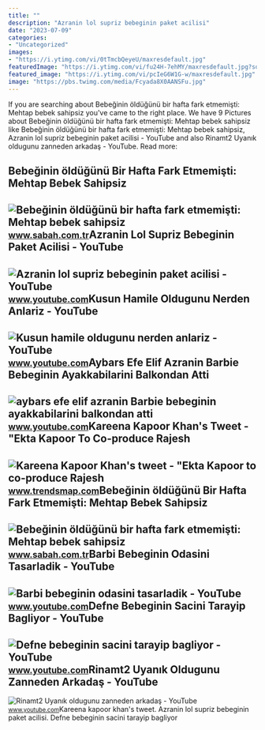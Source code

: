 ```yaml
---
title: ""
description: "Azranin lol supriz bebeginin paket acilisi"
date: "2023-07-09"
categories:
- "Uncategorized"
images:
- "https://i.ytimg.com/vi/0tTmcbQeyeU/maxresdefault.jpg"
featuredImage: "https://i.ytimg.com/vi/fu24H-7ehMY/maxresdefault.jpg?sqp=-oaymwEmCIAKENAF8quKqQMa8AEB-AGUA4AC0AWKAgwIABABGGogaihqMA8=&amp;rs=AOn4CLDTmUebh3U-FN9uB-6ZfmN96DR8SA"
featured_image: "https://i.ytimg.com/vi/pcIeG6W1G-w/maxresdefault.jpg"
image: "https://pbs.twimg.com/media/Fcyada8X0AANSFu.jpg"
---
```


If you are searching about Bebeğinin öldüğünü bir hafta fark etmemişti: Mehtap bebek sahipsiz you've came to the right place. We have 9 Pictures about Bebeğinin öldüğünü bir hafta fark etmemişti: Mehtap bebek sahipsiz like Bebeğinin öldüğünü bir hafta fark etmemişti: Mehtap bebek sahipsiz, Azranin lol supriz bebeginin paket acilisi - YouTube and also Rinamt2 Uyanık oldugunu zanneden arkadaş - YouTube. Read more:

Bebeğinin öldüğünü Bir Hafta Fark Etmemişti: Mehtap Bebek Sahipsiz
------------------------------------------------------------------

 ![Bebeğinin öldüğünü bir hafta fark etmemişti: Mehtap bebek sahipsiz](https://iasbh.tmgrup.com.tr/748070/0/0/0/0/0/0?u=https://isbh.tmgrup.com.tr/sbh/2023/04/11/bebeginin-oldugunu-bir-hafta-sonra-farketmisti-mehtap-bebek-sahipsiz-kaldi-1681206724570.jpg&mw=650) <small>www.sabah.com.tr</small>Azranin Lol Supriz Bebeginin Paket Acilisi - YouTube
----------------------------------------------------

 ![Azranin lol supriz bebeginin paket acilisi - YouTube](https://i.ytimg.com/vi/9PmrsbuUq6c/maxresdefault.jpg?sqp=-oaymwEmCIAKENAF8quKqQMa8AEB-AGUA4AC0AWKAgwIABABGGUgVihIMA8=&rs=AOn4CLBPgl0tO0HAj50Msvl2vgH8S76jbg) <small>www.youtube.com</small>Kusun Hamile Oldugunu Nerden Anlariz - YouTube
----------------------------------------------

 ![Kusun hamile oldugunu nerden anlariz - YouTube](https://i.ytimg.com/vi/0tTmcbQeyeU/maxresdefault.jpg) <small>www.youtube.com</small>Aybars Efe Elif Azranin Barbie Bebeginin Ayakkabilarini Balkondan Atti
----------------------------------------------------------------------

 ![aybars efe elif azranin Barbie bebeginin ayakkabilarini balkondan atti](https://i.ytimg.com/vi/fu24H-7ehMY/maxresdefault.jpg?sqp=-oaymwEmCIAKENAF8quKqQMa8AEB-AGUA4AC0AWKAgwIABABGGogaihqMA8=&rs=AOn4CLDTmUebh3U-FN9uB-6ZfmN96DR8SA) <small>www.youtube.com</small>Kareena Kapoor Khan's Tweet - "Ekta Kapoor To Co-produce Rajesh
---------------------------------------------------------------

 ![Kareena Kapoor Khan's tweet - "Ekta Kapoor to co-produce Rajesh](https://pbs.twimg.com/media/Fcyada8X0AANSFu.jpg) <small>www.trendsmap.com</small>Bebeğinin öldüğünü Bir Hafta Fark Etmemişti: Mehtap Bebek Sahipsiz
------------------------------------------------------------------

 ![Bebeğinin öldüğünü bir hafta fark etmemişti: Mehtap bebek sahipsiz](https://isbh.tmgrup.com.tr/sbh/2023/04/11/bebeginin-oldugunu-bir-hafta-sonra-farketmisti-mehtap-bebek-sahipsiz-kaldi-1681206755328.jpg) <small>www.sabah.com.tr</small>Barbi Bebeginin Odasini Tasarladik - YouTube
--------------------------------------------

 ![Barbi bebeginin odasini tasarladik - YouTube](https://i.ytimg.com/vi/Utep99zc_R0/hqdefault.jpg) <small>www.youtube.com</small>Defne Bebeginin Sacini Tarayip Bagliyor - YouTube
-------------------------------------------------

 ![Defne bebeginin sacini tarayip bagliyor - YouTube](https://i.ytimg.com/vi/VK2h1fZY0Vo/maxresdefault.jpg?sqp=-oaymwEmCIAKENAF8quKqQMa8AEB-AGUA4AC0AWKAgwIABABGHIgPigyMA8=&rs=AOn4CLBVIOBB7DWNSu_lFkfcX3Xn4gy77A) <small>www.youtube.com</small>Rinamt2 Uyanık Oldugunu Zanneden Arkadaş - YouTube
--------------------------------------------------

 ![Rinamt2 Uyanık oldugunu zanneden arkadaş - YouTube](https://i.ytimg.com/vi/pcIeG6W1G-w/maxresdefault.jpg) <small>www.youtube.com</small>Kareena kapoor khan's tweet. Azranin lol supriz bebeginin paket acilisi. Defne bebeginin sacini tarayip bagliyor
